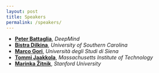 ```yaml
---
layout: post
title: Speakers
permalink: /speakers/
---
```


- [**Peter Battaglia**](https://scholar.google.co.uk/citations?user=nQ7Ij30AAAAJ&hl=en), *DeepMind*
- [**Bistra Dilkina**](https://viterbi.usc.edu/directory/faculty/Dilkina/Bistra), *University of Southern Carolina*
- [**Marco Gori**](http://sailab.diism.unisi.it/people/marco-gori/), *Università degli Studi di Siena*
- [**Tommi Jaakkola**](https://people.csail.mit.edu/tommi/), *Massachusetts Institute of Technology*
- [**Marinka Žitnik**](https://stanford.edu/~marinka/), *Stanford University*
